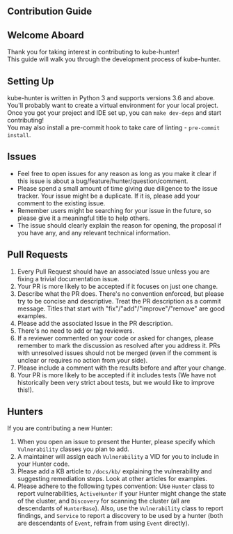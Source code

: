 ## Contribution Guide

## Welcome Aboard

Thank you for taking interest in contributing to kube-hunter!  
This guide will walk you through the development process of kube-hunter.  

## Setting Up

kube-hunter is written in Python 3 and supports versions 3.6 and above.  
You'll probably want to create a virtual environment for your local project.  
Once you got your project and IDE set up, you can `make dev-deps` and start contributing!  
You may also install a pre-commit hook to take care of linting - `pre-commit install`.  

## Issues

- Feel free to open issues for any reason as long as you make it clear if this issue is about a bug/feature/hunter/question/comment.
- Please spend a small amount of time giving due diligence to the issue tracker. Your issue might be a duplicate. If it is, please add your comment to the existing issue.
- Remember users might be searching for your issue in the future, so please give it a meaningful title to help others.
- The issue should clearly explain the reason for opening, the proposal if you have any, and any relevant technical information. 

## Pull Requests

1. Every Pull Request should have an associated Issue unless you are fixing a trivial documentation issue.
1. Your PR is more likely to be accepted if it focuses on just one change.
1. Describe what the PR does. There's no convention enforced, but please try to be concise and descriptive. Treat the PR description as a commit message. Titles that start with "fix"/"add"/"improve"/"remove" are good examples.
1. Please add the associated Issue in the PR description.
1. There's no need to add or tag reviewers.
1. If a reviewer commented on your code or asked for changes, please remember to mark the discussion as resolved after you address it. PRs with unresolved issues should not be merged (even if the comment is unclear or requires no action from your side).
1. Please include a comment with the results before and after your change.
1. Your PR is more likely to be accepted if it includes tests (We have not historically been very strict about tests, but we would like to improve this!).

## Hunters

If you are contributing a new Hunter:
1. When you open an issue to present the Hunter, please specify which `Vulnerability` classes you plan to add.
1. A maintainer will assign each `Vulnerability` a VID for you to include in your Hunter code.
1. Please add a KB article to `/docs/kb/` explaining the vulnerability and suggesting remediation steps. Look at other articles for examples.
1. Please adhere to the following types convention: Use `Hunter` class to report vulnerabilities, `ActiveHunter` if your Hunter might change the state of the cluster, and `Discovery` for scanning the cluster (all are descendants of `HunterBase`). Also, use the `Vulnerability` class to report findings, and `Service` to report a discovery to be used by a hunter (both are descendants of `Event`, refrain from using `Event` directly).

